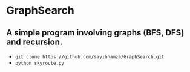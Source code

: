 # GraphSearch
<h2> A simple program involving graphs (BFS, DFS) and recursion.</h2>

- `git clone https://github.com/sayihhamza/GraphSearch.git`
- `python skyroute.py`

